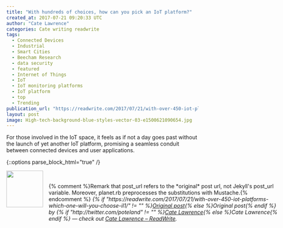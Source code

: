 ```yaml
---
title: "With hundreds of choices, how can you pick an IoT platform?"
created_at: 2017-07-21 09:20:33 UTC
author: "Cate Lawrence"
categories: Cate writing readwrite
tags: 
  - Connected Devices
  - Industrial
  - Smart Cities
  - Beecham Research
  - data security
  - featured
  - Internet of Things
  - IoT
  - IoT monitoring platforms
  - IoT platform
  - top
  - Trending
publication_url: "https://readwrite.com/2017/07/21/with-over-450-iot-platforms-which-one-will-you-choose-il1/"
layout: post
image: High-tech-background-blue-styles-vector-03-e1500621090654.jpg
---
```

For those involved in the IoT space, it feels as if not a day goes past without the launch of yet another IoT platform, promising a seamless conduit between connected devices and user applications.


{::options parse_block_html="true" /}
<div class="author">
   <img src="http://www.rss-specifications.com/rss-spec-rss.gif" style="width: 96px; height: 96;">
   <span style="position: absolute; padding: 32px 15px;">{% comment %}Remark that post_url refers to the *original* post url, not Jekyll's post_url variable. Moreover, planet.rb preprocesses the substitutions with Mustache.{% endcomment %}
      <i>{% if "https://readwrite.com/2017/07/21/with-over-450-iot-platforms-which-one-will-you-choose-il1/" != "" %}<a href="https://readwrite.com/2017/07/21/with-over-450-iot-platforms-which-one-will-you-choose-il1/">Original post</a>{% else %}Original post{% endif %} by {% if "http://twitter.com/poteland" != "" %}<a href="http://twitter.com/poteland">Cate Lawrence</a>{% else %}Cate Lawrence{% endif %} &mdash; check out <a href="https://readwrite.com">Cate Lawrence – ReadWrite</a>.</i>
  </span>
</div>
